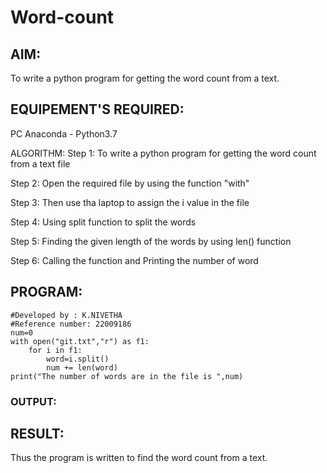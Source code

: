 # Word-count

## AIM:
To write a python program for getting the word count from a text.

## EQUIPEMENT'S REQUIRED: 
PC
Anaconda - Python3.7

ALGORITHM:
Step 1:
To write a python program for getting the word count from a text file

Step 2:
Open the required file by using the function "with"

Step 3:
Then use tha laptop to assign the i value in the file

Step 4:
Using split function to split the words

Step 5:
Finding the given length of the words by using len() function

Step 6:
Calling the function and Printing the number of word
## PROGRAM:
```
#Developed by : K.NIVETHA
#Reference number: 22009186
num=0
with open("git.txt","r") as f1:
    for i in f1:
        word=i.split()
        num += len(word)
print("The number of words are in the file is ",num)
```

### OUTPUT:




## RESULT:
Thus the program is written to find the word count from a text.

